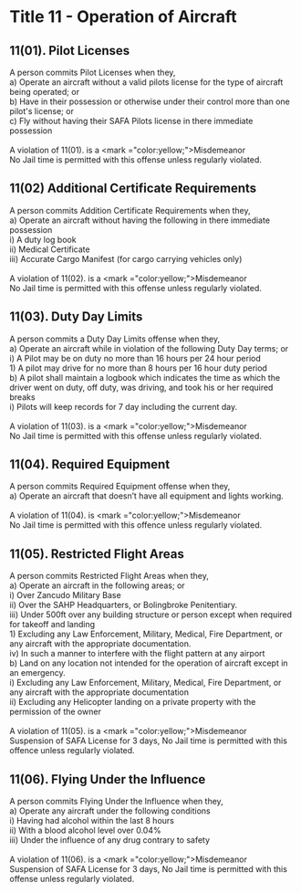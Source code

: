 # Title 11 - Operation of Aircraft

## 11(01).‌ ‌Pilot‌ ‌Licenses‌

A‌ ‌person‌ ‌commits‌ ‌Pilot‌ ‌Licenses‌ ‌when‌ ‌they,‌\
&#x20;    a) Operate‌ ‌an‌ ‌aircraft‌ ‌without‌ ‌a‌ ‌valid‌ ‌pilots‌ ‌license‌ ‌for‌ ‌the‌ ‌type‌ ‌of‌ ‌aircraft‌ ‌being‌ ‌operated;‌ ‌or‌ ‌\
&#x20;    b) Have‌ ‌in‌ ‌their‌ ‌‌possession‌‌ ‌or‌ ‌otherwise‌ ‌under‌ ‌their‌ ‌control‌ ‌more‌ ‌than‌ ‌one‌ ‌pilot's‌ ‌license;‌ ‌or‌ ‌\
&#x20;    c) Fly‌ ‌without‌ ‌having‌ ‌their‌ ‌SAFA‌ ‌Pilots‌ ‌license‌ ‌in‌ ‌there‌ ‌immediate‌ ‌‌possession‌\
\
A violation of 11(01). ‌is‌ ‌a‌ ‌‌<mark ="color:yellow;">Misdemeanor‌ ‌</mark> \
No‌ ‌Jail‌ ‌time‌ ‌is‌ ‌permitted‌ ‌with‌ ‌this‌ ‌offense‌ ‌unless‌ ‌regularly‌ ‌violated.‌ ‌

## 11(02)‌ ‌Additional‌ ‌Certificate‌ ‌Requirements‌

A‌ ‌person‌ ‌commits‌ ‌Addition‌ ‌Certificate‌ ‌Requirements‌ ‌when‌ ‌they,‌\
&#x20;    a) Operate‌ ‌an‌ ‌aircraft‌ ‌without‌ ‌having‌ ‌the‌ ‌following‌ ‌in‌ ‌there‌ ‌immediate‌ ‌possession‌ ‌\
&#x20;      i) A‌ ‌duty‌ ‌log‌ ‌book‌ ‌\
&#x20;     ii) Medical‌ ‌Certificate‌ ‌\
&#x20;    iii) Accurate‌ ‌Cargo‌ ‌Manifest‌ ‌(for‌ ‌cargo‌ ‌carrying‌ ‌vehicles‌ ‌only)‌\
\
A violation of 11(02). ‌is‌ ‌a‌ ‌‌<mark ="color:yellow;">Misdemeanor‌ ‌</mark> \
No‌ ‌Jail‌ ‌time‌ ‌is‌ ‌permitted‌ ‌with‌ ‌this‌ ‌offense‌ ‌unless‌ ‌regularly‌ ‌violated.‌&#x20;

## 11(03).‌ ‌Duty‌ ‌Day‌ ‌Limits‌

A‌ ‌person‌ ‌commits‌ ‌a‌ ‌Duty‌ ‌Day‌ ‌Limits‌ offense ‌when‌ ‌they,‌\
&#x20;    a) Operate‌ ‌an‌ ‌aircraft‌ ‌while‌ ‌in‌ ‌violation‌ ‌of‌ ‌the‌ ‌following‌ ‌Duty‌ ‌Day‌ ‌terms;‌ ‌or‌ ‌\
&#x20;      i) A‌ ‌Pilot‌ ‌may‌ ‌be‌ ‌on‌ ‌duty‌ ‌no‌ ‌more‌ ‌than‌ ‌16‌ ‌hours‌ ‌per‌ ‌24‌ ‌hour‌ ‌period‌ ‌\
&#x20;         1\) A‌ ‌pilot‌ ‌may‌ ‌‌drive‌‌ ‌for‌ ‌no‌ ‌more‌ ‌than‌ ‌8‌ ‌hours‌ ‌per‌ ‌16‌ ‌hour‌ ‌duty‌ ‌period‌ ‌\
&#x20;    b) A‌ ‌pilot‌ ‌shall‌ ‌maintain‌ ‌a‌ ‌logbook‌ ‌which‌ ‌indicates‌ ‌the‌ ‌time‌ ‌as‌ ‌which‌ ‌the‌ ‌driver‌ ‌went‌ ‌on‌ ‌duty,‌ ‌off‌ ‌duty,‌ ‌was‌ ‌driving,‌ ‌and‌ ‌took‌ ‌his‌ ‌or‌ ‌her‌ ‌required‌ ‌breaks‌ ‌\
&#x20;      i) Pilots‌ ‌will‌ ‌keep‌ ‌records‌ ‌for‌ ‌7‌ ‌day‌ ‌including‌ ‌the‌ ‌current‌ ‌day.‌ ‌\
\
A violation of 11(03). is a <mark ="color:yellow;">Misdemeanor</mark>\
No‌ ‌Jail‌ ‌time‌ ‌is‌ ‌permitted‌ ‌with‌ ‌this‌ ‌offense‌ ‌unless‌ ‌regularly‌ ‌violated.‌ ‌

## 11(04).‌ ‌Required‌ ‌Equipment‌

A‌ ‌person‌ ‌commits‌ ‌Required‌ ‌Equipment‌ ‌offense‌ ‌when‌ ‌they,‌\
&#x20;    a) Operate‌ ‌an‌ ‌aircraft‌ ‌that‌ ‌doesn’t‌ ‌have‌ ‌all‌ ‌equipment‌ ‌and‌ ‌lights‌ ‌working.‌ ‌\
\
A violation of 11(04). is <mark ="color:yellow;">Misdemeanor ‌</mark> \
No‌ ‌Jail‌ ‌time‌ ‌is‌ ‌permitted‌ ‌with‌ ‌this‌ ‌offence‌ ‌unless‌ ‌regularly‌ ‌violated.‌

## 11(05).‌ ‌Restricted‌ ‌Flight‌ ‌Areas‌

A‌ ‌person‌ ‌commits‌ ‌Restricted‌ ‌Flight‌ ‌Areas‌ ‌when‌ ‌they,‌\
&#x20;    a) Operate‌ ‌an‌ ‌aircraft‌ ‌in‌ ‌the‌ ‌following‌ ‌areas;‌ ‌or‌ ‌\
&#x20;      i) Over‌ ‌Zancudo‌ ‌Military‌ ‌Base‌\
&#x20;     ii) Over‌ ‌the‌ ‌SAHP‌ ‌Headquarters,‌ ‌or‌ ‌Bolingbroke‌ ‌Penitentiary.‌ ‌\
&#x20;    iii) Under‌ ‌500ft‌ ‌over‌ ‌any‌ ‌building‌ ‌structure‌ ‌or‌ ‌person‌ ‌except‌ ‌when‌ ‌required‌ ‌for‌ ‌takeoff‌ ‌and‌ ‌landing‌ ‌\
&#x20;         1\) Excluding‌ ‌any‌ ‌Law‌ ‌Enforcement,‌ ‌Military,‌ ‌Medical,‌ ‌Fire‌ ‌Department,‌ ‌or‌ ‌any‌ ‌aircraft‌ ‌with‌ ‌the‌ ‌appropriate‌ ‌documentation.‌ ‌\
&#x20;    iv) In‌ ‌such‌ ‌a‌ ‌manner‌ ‌to‌ ‌interfere‌ ‌with‌ ‌the‌ ‌flight‌ ‌pattern‌ ‌at‌ ‌any‌ ‌airport‌ ‌\
&#x20;    b) Land‌ ‌on‌ ‌any‌ ‌location‌ ‌not‌ ‌intended‌ ‌for‌ ‌the‌ ‌operation‌ ‌of‌ ‌aircraft‌ ‌except‌ ‌in‌ ‌an‌ ‌emergency.‌\
&#x20;      i) Excluding‌ ‌any‌ ‌Law‌ ‌Enforcement,‌ ‌Military,‌ ‌Medical,‌ ‌Fire‌ ‌Department,‌ ‌or‌ ‌any‌ ‌aircraft‌ ‌with‌ ‌the‌ ‌appropriate‌ ‌documentation\
&#x20;     ii) Excluding‌ ‌any‌ ‌Helicopter‌ ‌landing‌ ‌on‌ ‌a‌ ‌private‌ ‌‌property‌‌ ‌with‌ ‌the‌ ‌permission‌ ‌of‌ ‌the‌ ‌owner‌\
\
A violation of 11(05). is a <mark ="color:yellow;">Misdemeanor</mark>\
Suspension‌ ‌of‌ ‌SAFA‌ ‌License‌ ‌for‌ ‌3‌ ‌days,‌ ‌No‌ ‌Jail‌ ‌time‌ ‌is‌ ‌permitted‌ ‌with‌ ‌this‌ ‌offence‌ ‌unless‌ ‌regularly‌ ‌violated.‌ ‌

## 11(06).‌ ‌Flying‌ ‌Under‌ ‌the‌ ‌Influence‌

A‌ ‌person‌ ‌commits‌ ‌Flying‌ ‌Under‌ ‌the‌ ‌Influence‌ ‌when‌ ‌they,‌\
&#x20;    a) Operate‌ ‌any‌ ‌aircraft‌ ‌under‌ ‌the‌ ‌following‌ ‌conditions‌ ‌\
&#x20;      i) Having‌ ‌had‌ ‌alcohol‌ ‌within‌ ‌the‌ ‌last‌ ‌8‌ ‌hours‌ ‌\
&#x20;     ii) With‌ ‌a‌ ‌blood‌ ‌alcohol‌ ‌level‌ ‌over‌ ‌0.04%‌ ‌\
&#x20;    iii) Under‌ ‌the‌ ‌influence‌ ‌of‌ ‌any‌ ‌drug‌ ‌contrary‌ ‌to‌ ‌safety‌ ‌\
\
A violation of 11(06). is a <mark ="color:yellow;">Misdemeanor</mark>\
Suspension‌ ‌of‌ ‌SAFA‌ License ‌for‌ ‌3‌ ‌days,‌ ‌No‌ ‌Jail‌ ‌time‌ ‌is‌ ‌permitted‌ ‌with‌ ‌this‌ offense ‌unless‌ regularly‌ ‌violated.‌ ‌
